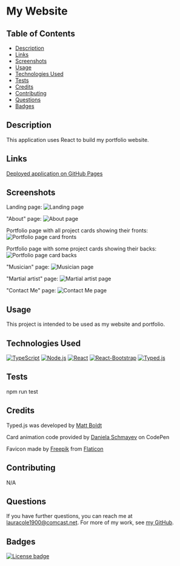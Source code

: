 # My Website

## Table of Contents

* [Description](#description)
* [Links](#links)
* [Screenshots](#screenshots)
* [Usage](#usage)
* [Technologies Used](#technologies-used)
* [Tests](#tests)
* [Credits](#credits)
* [Contributing](#contributing)
* [Questions](#questions)
* [Badges](#badges)

## Description

This application uses React to build my portfolio website.

## Links

[Deployed application on GitHub Pages](https://lcolearts.com/#/)

## Screenshots

Landing page:
![Landing page](assets/rp-landing-page-screenshot.png)

"About" page:
![About page](assets/rp-about-page-screenshot.png)

Portfolio page with all project cards showing their fronts:
![Portfolio page card fronts](assets/rp-portfolio-page-screenshot-all-fronts.png)

Portfolio page with some project cards showing their backs:
![Portfolio page card backs](assets/rp-portfolio-page-screenshot-backs.png)

"Musician" page:
![Musician page](assets/rp-musician-page-screenshot.png)

"Martial artist" page:
![Martial artist page](assets/rp-martial-artist-page-screenshot.png)

"Contact Me" page:
![Contact Me page](assets/rp-contact-page-screenshot.png)

## Usage

This project is intended to be used as my website and portfolio.

## Technologies Used

[![TypeScript](https://img.shields.io/badge/built%20with-TypeScript-007acc)](https://www.typescriptlang.org/) [![Node.js](https://img.shields.io/badge/built%20with-Node.js-3c873a)](https://nodejs.org/en/) [![React](https://img.shields.io/badge/built%20with-React-61dbfb)](https://reactjs.org/) [![React-Bootstrap](https://img.shields.io/badge/built%20with-React%20Bootstrap-61dbfb)](https://react-bootstrap.github.io/) [![Typed.js](https://img.shields.io/badge/built%20with-Typed.js-242424)](https://github.com/mattboldt/typed.js/)

## Tests

npm run test

## Credits

Typed.js was developed by [Matt Boldt](https://github.com/mattboldt/typed.js/)

Card animation code provided by [Daniela Schmayev](https://codepen.io/danishyma) on CodePen

Favicon made by [Freepik]("https://www.freepik.com") from [Flaticon]("https://www.flaticon.com/")

## Contributing

N/A

## Questions

If you have further questions, you can reach me at lauracole1900@comcast.net. For more of my work, see [my GitHub](https://github.com/LauraCole1900).

## Badges

[![License badge](https://img.shields.io/badge/license-MIT-031105)](./LICENSE)